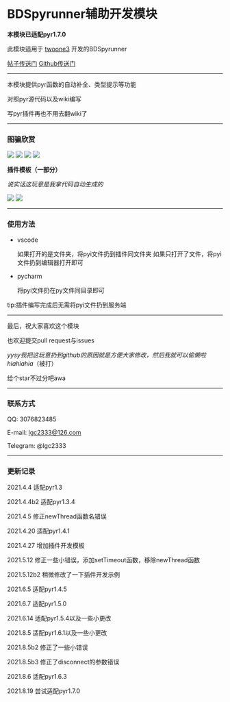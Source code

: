 # BDSpyrunner辅助开发模块

**本模块已适配pyr1.7.0**

此模块适用于 [twoone3](https://github.com/twoone-3) 开发的BDSpyrunner

[帖子传送门](https://www.minebbs.com/threads/bdspyrunner-python.5949)
[Github传送门](https://github.com/twoone-3/BDSpyrunner)

----

本模块提供pyr函数的自动补全、类型提示等功能

对照pyr源代码以及wiki编写

写pyr插件再也不用去翻wiki了

----

### 图骗欣赏

![](https://i.loli.net/2021/08/06/aSMFYUjAfB6dvxc.png)
![](https://i.loli.net/2021/08/06/tAaCO5gonbh2ZGe.png)
![](https://i.loli.net/2021/08/06/mlW6BhKYcgsQUpz.png)
![](https://i.loli.net/2021/08/06/jK8oXxbtENgGDMs.png)

**插件模板（一部分）**

*说实话这玩意是我拿代码自动生成的*

![](https://i.loli.net/2021/08/06/QJMz7Zd28pEYHvC.png)
![](https://i.loli.net/2021/08/06/C5P2HxJbYf619cQ.png)

----

### 使用方法

- vscode

  如果打开的是文件夹，将pyi文件扔到插件同文件夹 如果只打开了文件，将pyi文件扔到编辑器打开即可


- pycharm

  将pyi文件扔在py文件同目录即可

tip:插件编写完成后无需将pyi文件扔到服务端

----

最后，祝大家喜欢这个模块

也欢迎提交pull request与issues

*yysy我把这玩意扔到github的原因就是方便大家修改，然后我就可以偷懒啦hiahiahia*（被打）

给个star不过分吧awa

---

### 联系方式

QQ: 3076823485

E-mail: lgc2333@126.com

Telegram: @lgc2333

----

### 更新记录

2021.4.4 适配pyr1.3

2021.4.4b2 适配pyr1.3.4

2021.4.5 修正newThread函数名错误

2021.4.20 适配pyr1.4.1

2021.4.27 增加插件开发模板

2021.5.12 修正一些小错误，添加setTimeout函数，移除newThread函数

2021.5.12b2 稍微修改了一下插件开发示例

2021.6.5 适配pyr1.4.5

2021.6.7 适配pyr1.5.0

2021.6.14 适配pyr1.5.4以及一些小更改

2021.8.5 适配pyr1.6.1以及一些小更改

2021.8.5b2 修正了一些小错误

2021.8.5b3 修正了disconnect的参数错误

2021.8.6 适配pyr1.6.3

2021.8.19 尝试适配pyr1.7.0
